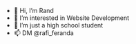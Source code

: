 - 👋 Hi, I’m Rand
- 👀 I’m interested in Website Development
- 💞️ I’m just a high school student
- 📫 DM @rafi_feranda

<!---
RandDevs/RandDevs is a ✨ special ✨ repository because its `README.md` (this file) appears on your GitHub profile.
You can click the Preview link to take a look at your changes.
--->
